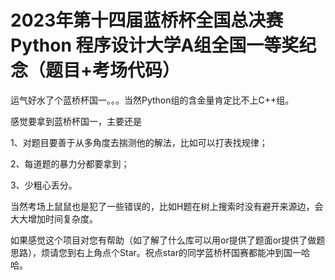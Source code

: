 # 2023年第十四届蓝桥杯全国总决赛 Python 程序设计大学A组全国一等奖纪念（题目+考场代码）

运气好水了个蓝桥杯国一。。。当然Python组的含金量肯定比不上C++组。

感觉要拿到蓝桥杯国一，主要还是

1、对题目要善于从多角度去揣测他的解法，比如可以打表找规律；

2、每道题的暴力分都要拿到；

3、少粗心丢分。

当然考场上鼠鼠也是犯了一些错误的，比如H题在树上搜索时没有避开来源边，会大大增加时间复杂度。

如果感觉这个项目对您有帮助（如了解了什么库可以用or提供了题面or提供了做题思路），烦请您到右上角点个Star。祝点star的同学蓝桥杯国赛都能冲到国一哈哈。

